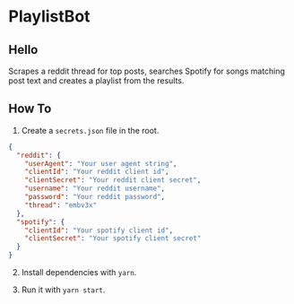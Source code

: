 # PlaylistBot

## Hello

Scrapes a reddit thread for top posts, searches Spotify for songs matching post text and creates a playlist from the results.

## How To

1) Create a `secrets.json` file in the root.

```json
{
  "reddit": {
    "userAgent": "Your user agent string",
    "clientId": "Your reddit client id",
    "clientSecret": "Your reddit client secret",
    "username": "Your reddit username",
    "password": "Your reddit password",
    "thread": "embv3x"
  },
  "spotify": {
    "clientId": "Your spotify client id",
    "clientSecret": "Your spotify client secret"
  }
}
```

2) Install dependencies with `yarn`.

3) Run it with `yarn start`.
